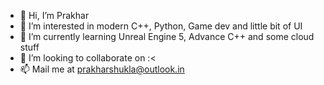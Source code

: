 - 👋 Hi, I’m Prakhar
- 👀 I’m interested in modern C++, Python, Game dev and little bit of UI
- 🌱 I’m currently learning Unreal Engine 5, Advance C++ and some cloud stuff
- 💞️ I’m looking to collaborate on :<
- 📫 Mail me at prakharshukla@outlook.in

<!---
prakhars144/prakhars144 is a ✨ special ✨ repository because its `README.md` (this file) appears on your GitHub profile.
You can click the Preview link to take a look at your changes.
--->
